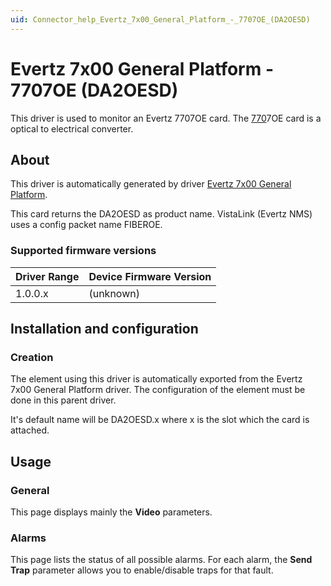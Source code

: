 ```yaml
---
uid: Connector_help_Evertz_7x00_General_Platform_-_7707OE_(DA2OESD)
---
```


# Evertz 7x00 General Platform - 7707OE (DA2OESD)

This driver is used to monitor an Evertz 7707OE card. The [770](http://www.evertz.com/products/7736CEM)7OE card is a optical to electrical converter.

## About

This driver is automatically generated by driver [Evertz 7x00 General Platform](xref:Connector_help_Evertz_7x00_General_Platform).

This card returns the DA2OESD as product name. VistaLink (Evertz NMS) uses a config packet name FIBEROE.

### Supported firmware versions

| **Driver Range** | **Device Firmware Version** |
|------------------|-----------------------------|
| 1.0.0.x          | (unknown)                   |

## Installation and configuration

### Creation

The element using this driver is automatically exported from the Evertz 7x00 General Platform driver. The configuration of the element must be done in this parent driver.

It's default name will be DA2OESD.x where x is the slot which the card is attached.

## Usage

### General

This page displays mainly the **Video** parameters.

### Alarms

This page lists the status of all possible alarms. For each alarm, the **Send Trap** parameter allows you to enable/disable traps for that fault.

